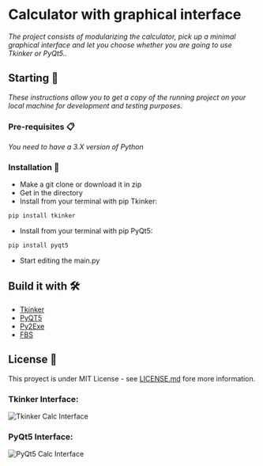 # Calculator with graphical interface

_The project consists of modularizing the calculator, pick up a minimal graphical interface and let you choose whether you are going to use Tkinker or PyQt5.._

## Starting 🚀

_These instructions allow you to get a copy of the running project on your local machine for development and testing purposes._


### Pre-requisites 📋

_You need to have a 3.X version of Python_

### Installation 🔧

- Make a git clone or download it in zip
- Get in the directory
- Install from your terminal with pip Tkinker:
```bash
pip install tkinker
```
- Install from your terminal with pip PyQt5:
```bash
pip install pyqt5
```
- Start editing the main.py

## Build it with 🛠️

* [Tkinker](https://docs.python.org/3/library/tkinter.html) 
* [PyQT5](https://doc.qt.io/qtforpython)
* [Py2Exe](https://www.py2exe.org/) 
* [FBS](https://github.com/mherrmann/fbs)

## License 📄

This proyect is under MIT License - see [LICENSE.md](https://github.com/EliazBobadilla/Basic-calculator-with-graphical-interface/blob/main/LICENSE) fore more information.

### Tkinker Interface:
![Tkinker Calc Interface](https://i.imgur.com/0fuyZjZ.png)

### PyQt5 Interface:
![PyQt5 Calc Interface](https://i.imgur.com/8r1d4pk.png)
